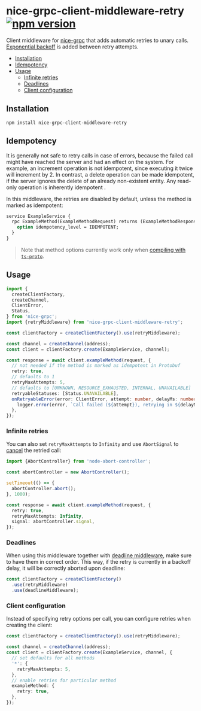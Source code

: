 # nice-grpc-client-middleware-retry [![npm version][npm-image]][npm-url] <!-- omit in toc -->

Client middleware for [nice-grpc](https://github.com/deeplay-io/nice-grpc) that
adds automatic retries to unary calls.
[Exponential backoff](https://aws.amazon.com/ru/blogs/architecture/exponential-backoff-and-jitter/)
is added between retry attempts.

- [Installation](#installation)
- [Idempotency](#idempotency)
- [Usage](#usage)
  - [Infinite retries](#infinite-retries)
  - [Deadlines](#deadlines)
  - [Client configuration](#client-configuration)

## Installation

```
npm install nice-grpc-client-middleware-retry
```

## Idempotency

It is generally not safe to retry calls in case of errors, because the failed
call might have reached the server and had an effect on the system. For example,
an increment operation is not idempotent, since executing it twice will
increment by 2. In contrast, a delete operation can be made idempotent, if the
server ignores the delete of an already non-existent entity. Any read-only
operation is inherently idempotent .

In this middleware, the retries are disabled by default, unless the method is
marked as idempotent:

```protobuf
service ExampleService {
  rpc ExampleMethod(ExampleMethodRequest) returns (ExampleMethodResponse) {
    option idempotency_level = IDEMPOTENT;
  }
}
```

> Note that method options currently work only when
> [compiling with `ts-proto`](https://github.com/deeplay-io/nice-grpc/tree/master/packages/nice-grpc#using-ts-proto).

## Usage

```ts
import {
  createClientFactory,
  createChannel,
  ClientError,
  Status,
} from 'nice-grpc';
import {retryMiddleware} from 'nice-grpc-client-middleware-retry';

const clientFactory = createClientFactory().use(retryMiddleware);

const channel = createChannel(address);
const client = clientFactory.create(ExampleService, channel);

const response = await client.exampleMethod(request, {
  // not needed if the method is marked as idempotent in Protobuf
  retry: true,
  // defaults to 1
  retryMaxAttempts: 5,
  // defaults to [UNKNOWN, RESOURCE_EXHAUSTED, INTERNAL, UNAVAILABLE]
  retryableStatuses: [Status.UNAVAILABLE],
  onRetryableError(error: ClientError, attempt: number, delayMs: number) {
    logger.error(error, `Call failed (${attempt}), retrying in ${delayMs}ms`);
  },
});
```

### Infinite retries

You can also set `retryMaxAttempts` to `Infinity` and use `AbortSignal` to
[cancel](https://github.com/deeplay-io/nice-grpc/tree/master/packages/nice-grpc#cancelling-calls)
the retried call:

```ts
import {AbortController} from 'node-abort-controller';

const abortController = new AbortController();

setTimeout(() => {
  abortController.abort();
}, 1000);

const response = await client.exampleMethod(request, {
  retry: true,
  retryMaxAttempts: Infinity,
  signal: abortController.signal,
});
```

### Deadlines

When using this middleware together with
[deadline middleware](https://github.com/deeplay-io/nice-grpc/tree/master/packages/nice-grpc-client-middleware-deadline),
make sure to have them in correct order. This way, if the retry is currently in
a backoff delay, it will be correctly aborted upon deadline:

```ts
const clientFactory = createClientFactory()
  .use(retryMiddleware)
  .use(deadlineMiddleware);
```

### Client configuration

Instead of specifying retry options per call, you can configure retries when
creating the client:

```ts
const clientFactory = createClientFactory().use(retryMiddleware);

const channel = createChannel(address);
const client = clientFactory.create(ExampleService, channel, {
  // set defaults for all methods
  '*': {
    retryMaxAttempts: 5,
  },
  // enable retries for particular method
  exampleMethod: {
    retry: true,
  },
});
```

[npm-image]: https://badge.fury.io/js/nice-grpc-client-middleware-retry.svg
[npm-url]: https://badge.fury.io/js/nice-grpc-client-middleware-retry
